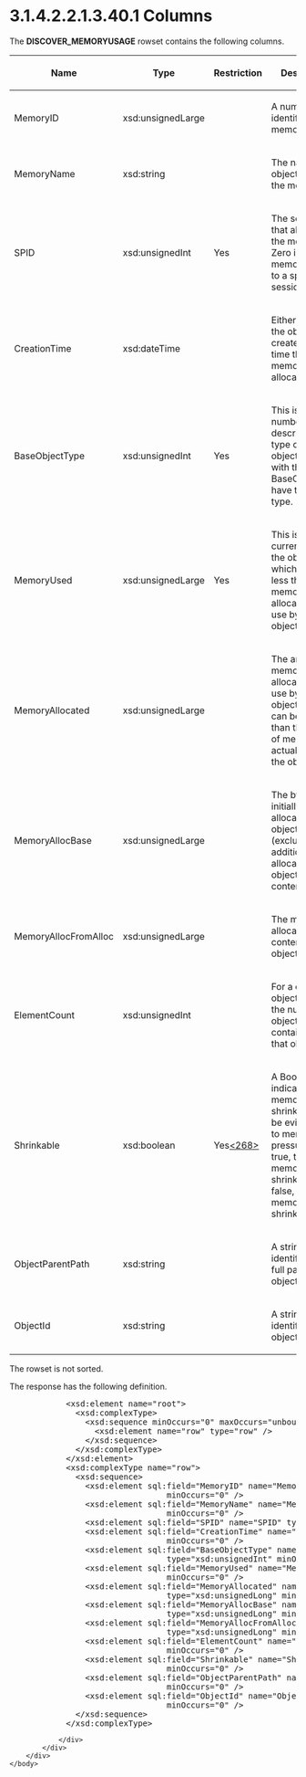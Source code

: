 <html dir="LTR" xmlns:mshelp="http://msdn.microsoft.com/mshelp" xmlns:ddue="http://ddue.schemas.microsoft.com/authoring/2003/5" xmlns:xlink="http://www.w3.org/1999/xlink" xmlns:tool="http://www.microsoft.com/tooltip">
    <head>
        <meta http-equiv="Content-Type" content="text/html; CHARSET=utf-8"></meta>
        <meta name="save" content="history"></meta>
        <title>3.1.4.2.2.1.3.40.1 Columns</title>
        <xml>
            <mshelp:toctitle title="3.1.4.2.2.1.3.40.1 Columns"></mshelp:toctitle>
            <mshelp:rltitle title="[MS-SSAS]: Columns"></mshelp:rltitle>
            <mshelp:keyword index="A" term="472486af-aa15-48bb-a6ef-b05f0da6f9ab"></mshelp:keyword>
            <mshelp:attr name="DCSext.ContentType" value="open specification"></mshelp:attr>
            <mshelp:attr name="AssetID" value="472486af-aa15-48bb-a6ef-b05f0da6f9ab"></mshelp:attr>
            <mshelp:attr name="TopicType" value="kbRef"></mshelp:attr>
            <mshelp:attr name="DCSext.Title" value="[MS-SSAS]: Columns" />
        </xml>
    </head>
    <body>
        <div id="header">
            <h1 class="heading">3.1.4.2.2.1.3.40.1 Columns</h1>
        </div>
        <div id="mainSection">
            <div id="mainBody">
                <div id="allHistory" class="saveHistory"></div>
                <div id="sectionSection0" class="section" name="collapseableSection">
                    

<p>The <b>DISCOVER_MEMORYUSAGE</b> rowset contains the
following columns.</p>

<table>
 <thead>
  <tr>
   <th>
   <p>Name</p>
   </th>
   <th>
   <p>Type</p>
   </th>
   <th>
   <p>Restriction</p>
   </th>
   <th>
   <p>Description</p>
   </th>
  </tr>
 </thead>
 <tr>
  <td>
  <p>MemoryID</p>
  </td>
  <td>
  <p>xsd:unsignedLarge</p>
  </td>
  <td>
  <p> </p>
  </td>
  <td>
  <p>A number identifying the memory.</p>
  </td>
 </tr>
 <tr>
  <td>
  <p>MemoryName</p>
  </td>
  <td>
  <p>xsd:string</p>
  </td>
  <td>
  <p> </p>
  </td>
  <td>
  <p>The name of the object owning the memory.</p>
  </td>
 </tr>
 <tr>
  <td>
  <p>SPID</p>
  </td>
  <td>
  <p>xsd:unsignedInt</p>
  </td>
  <td>
  <p>Yes</p>
  </td>
  <td>
  <p>The session that allocated the memory. Zero indicates
  memory not tied to a specific session.</p>
  </td>
 </tr>
 <tr>
  <td>
  <p>CreationTime</p>
  </td>
  <td>
  <p>xsd:dateTime</p>
  </td>
  <td>
  <p> </p>
  </td>
  <td>
  <p>Either &quot;the time the object was created&quot; or
  &quot;the time the memory was allocated.&quot;</p>
  </td>
 </tr>
 <tr>
  <td>
  <p>BaseObjectType</p>
  </td>
  <td>
  <p>xsd:unsignedInt</p>
  </td>
  <td>
  <p>Yes</p>
  </td>
  <td>
  <p>This is a number describing the type of the object.
  Objects with the same BaseObjectType have the same type.</p>
  </td>
 </tr>
 <tr>
  <td>
  <p>MemoryUsed</p>
  </td>
  <td>
  <p>xsd:unsignedLarge</p>
  </td>
  <td>
  <p>Yes</p>
  </td>
  <td>
  <p>This is the current size of the object, which can be
  less than the memory allocated for use by the object.</p>
  </td>
 </tr>
 <tr>
  <td>
  <p>MemoryAllocated</p>
  </td>
  <td>
  <p>xsd:unsignedLarge</p>
  </td>
  <td>
  <p> </p>
  </td>
  <td>
  <p>The amount of memory allocated for use by the object,
  which can be greater than the amount of memory actually used by the object.</p>
  </td>
 </tr>
 <tr>
  <td>
  <p>MemoryAllocBase</p>
  </td>
  <td>
  <p>xsd:unsignedLarge</p>
  </td>
  <td>
  <p> </p>
  </td>
  <td>
  <p>The bytes initially allocated for the object itself
  (excluding additional allocations for object contents).</p>
  </td>
 </tr>
 <tr>
  <td>
  <p>MemoryAllocFromAlloc</p>
  </td>
  <td>
  <p>xsd:unsignedLarge</p>
  </td>
  <td>
  <p> </p>
  </td>
  <td>
  <p>The memory allocated for the contents of this object.</p>
  </td>
 </tr>
 <tr>
  <td>
  <p>ElementCount</p>
  </td>
  <td>
  <p>xsd:unsignedInt</p>
  </td>
  <td>
  <p> </p>
  </td>
  <td>
  <p>For a container object, this is the number of objects
  contained by that object.</p>
  </td>
 </tr>
 <tr>
  <td>
  <p>Shrinkable</p>
  </td>
  <td>
  <p>xsd:boolean</p>
  </td>
  <td>
  <p>Yes<a id="Appendix_A_Target_268"></a><a href="b9ac4859-2662-44ca-b131-9addd8b953dc.htm#Appendix_A_268" aria-label="Product behavior note 268">&lt;268&gt;</a></p>
  </td>
  <td>
  <p>A Boolean that indicates if the memory is shrinkable
  (can be evicted due to memory pressure). If true, the memory is shrinkable;
  if false, the memory is not shrinkable.</p>
  </td>
 </tr>
 <tr>
  <td>
  <p>ObjectParentPath</p>
  </td>
  <td>
  <p>xsd:string</p>
  </td>
  <td>
  <p> </p>
  </td>
  <td>
  <p>A string identifying the full path of this object.</p>
  </td>
 </tr>
 <tr>
  <td>
  <p>ObjectId</p>
  </td>
  <td>
  <p>xsd:string</p>
  </td>
  <td>
  <p> </p>
  </td>
  <td>
  <p>A string identifying the object.</p>
  </td>
 </tr>
</table>

<p>The rowset is not sorted.</p>

<p>The response has the following definition.</p>

<dl>
<dd>
<div><pre>       &lt;xsd:element name=&quot;root&quot;&gt;
         &lt;xsd:complexType&gt;
           &lt;xsd:sequence minOccurs=&quot;0&quot; maxOccurs=&quot;unbounded&quot;&gt;
             &lt;xsd:element name=&quot;row&quot; type=&quot;row&quot; /&gt;
           &lt;/xsd:sequence&gt;
         &lt;/xsd:complexType&gt;
       &lt;/xsd:element&gt;
       &lt;xsd:complexType name=&quot;row&quot;&gt;
         &lt;xsd:sequence&gt;
           &lt;xsd:element sql:field=&quot;MemoryID&quot; name=&quot;MemoryID&quot; type=&quot;xsd:unsignedLong&quot; 
                            minOccurs=&quot;0&quot; /&gt;
           &lt;xsd:element sql:field=&quot;MemoryName&quot; name=&quot;MemoryName&quot; type=&quot;xsd:string&quot; 
                            minOccurs=&quot;0&quot; /&gt;
           &lt;xsd:element sql:field=&quot;SPID&quot; name=&quot;SPID&quot; type=&quot;xsd:unsignedInt&quot; minOccurs=&quot;0&quot; /&gt;
           &lt;xsd:element sql:field=&quot;CreationTime&quot; name=&quot;CreationTime&quot; type=&quot;xsd:dateTime&quot; 
                            minOccurs=&quot;0&quot; /&gt;
           &lt;xsd:element sql:field=&quot;BaseObjectType&quot; name=&quot;BaseObjectType&quot; 
                            type=&quot;xsd:unsignedInt&quot; minOccurs=&quot;0&quot; /&gt;
           &lt;xsd:element sql:field=&quot;MemoryUsed&quot; name=&quot;MemoryUsed&quot; type=&quot;xsd:unsignedLong&quot; 
                            minOccurs=&quot;0&quot; /&gt;
           &lt;xsd:element sql:field=&quot;MemoryAllocated&quot; name=&quot;MemoryAllocated&quot; 
                            type=&quot;xsd:unsignedLong&quot; minOccurs=&quot;0&quot; /&gt;
           &lt;xsd:element sql:field=&quot;MemoryAllocBase&quot; name=&quot;MemoryAllocBase&quot; 
                            type=&quot;xsd:unsignedLong&quot; minOccurs=&quot;0&quot; /&gt;
           &lt;xsd:element sql:field=&quot;MemoryAllocFromAlloc&quot; name=&quot;MemoryAllocFromAlloc&quot; 
                            type=&quot;xsd:unsignedLong&quot; minOccurs=&quot;0&quot; /&gt;
           &lt;xsd:element sql:field=&quot;ElementCount&quot; name=&quot;ElementCount&quot; type=&quot;xsd:unsignedInt&quot; 
                            minOccurs=&quot;0&quot; /&gt;
           &lt;xsd:element sql:field=&quot;Shrinkable&quot; name=&quot;Shrinkable&quot; type=&quot;xsd:boolean&quot; 
                            minOccurs=&quot;0&quot; /&gt;
           &lt;xsd:element sql:field=&quot;ObjectParentPath&quot; name=&quot;ObjectParentPath&quot; type=&quot;xsd:string&quot; 
                            minOccurs=&quot;0&quot; /&gt;
           &lt;xsd:element sql:field=&quot;ObjectId&quot; name=&quot;ObjectId&quot; type=&quot;xsd:string&quot; 
                            minOccurs=&quot;0&quot; /&gt;
         &lt;/xsd:sequence&gt;
       &lt;/xsd:complexType&gt;
</pre></div>
</dd></dl>


                </div>
            </div>
        </div>
    </body>
</html>